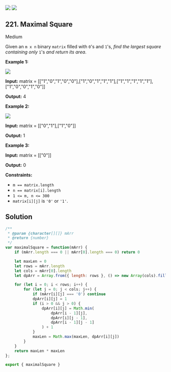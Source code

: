 [![](https://img.shields.io/github/stars/LeetCode-in-JavaScript/LeetCode-in-JavaScript?label=Stars&style=flat-square)](https://github.com/LeetCode-in-JavaScript/LeetCode-in-JavaScript)
[![](https://img.shields.io/github/forks/LeetCode-in-JavaScript/LeetCode-in-JavaScript?label=Fork%20me%20on%20GitHub%20&style=flat-square)](https://github.com/LeetCode-in-JavaScript/LeetCode-in-JavaScript/fork)

## 221\. Maximal Square

Medium

Given an `m x n` binary `matrix` filled with `0`'s and `1`'s, _find the largest square containing only_ `1`'s _and return its area_.

**Example 1:**

![](https://assets.leetcode.com/uploads/2020/11/26/max1grid.jpg)

**Input:** matrix = \[\["1","0","1","0","0"],["1","0","1","1","1"],["1","1","1","1","1"],["1","0","0","1","0"]]

**Output:** 4

**Example 2:**

![](https://assets.leetcode.com/uploads/2020/11/26/max2grid.jpg)

**Input:** matrix = \[\["0","1"],["1","0"]]

**Output:** 1

**Example 3:**

**Input:** matrix = \[\["0"]]

**Output:** 0

**Constraints:**

*   `m == matrix.length`
*   `n == matrix[i].length`
*   `1 <= m, n <= 300`
*   `matrix[i][j]` is `'0'` or `'1'`.

## Solution

```javascript
/**
 * @param {character[][]} mArr
 * @return {number}
 */
var maximalSquare = function(mArr) {
    if (mArr.length === 0 || mArr[0].length === 0) return 0

    let maxLen = 0
    let rows = mArr.length
    let cols = mArr[0].length
    let dpArr = Array.from({ length: rows }, () => new Array(cols).fill(0))

    for (let i = 0; i < rows; i++) {
        for (let j = 0; j < cols; j++) {
            if (mArr[i][j] === '0') continue
            dpArr[i][j] = 1
            if (i > 0 && j > 0) {
                dpArr[i][j] = Math.min(
                    dpArr[i - 1][j],
                    dpArr[i][j - 1],
                    dpArr[i - 1][j - 1]
                ) + 1
            }
            maxLen = Math.max(maxLen, dpArr[i][j])
        }
    }
    return maxLen * maxLen
};

export { maximalSquare }
```